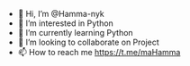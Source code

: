 - 👋 Hi, I’m @Hamma-nyk
- 👀 I’m interested in Python
- 🌱 I’m currently learning Python
- 💞️ I’m looking to collaborate on Project
- 📫 How to reach me https://t.me/maHamma

<!---
Hamma-nyk/Hamma-nyk is a ✨ special ✨ repository because its `README.md` (this file) appears on your GitHub profile.
You can click the Preview link to take a look at your changes.
--->
